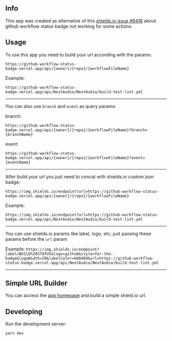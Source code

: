 ## Info
This app was created as alternative of this [shields.io issue #8416](https://github.com/badges/shields/issues/8146) about github workflow status badge not working for some actions.

## Usage

To use this app you need to build your url according with the params:

`https://github-workflow-status-badge.vercel.app/api/{owner}/{repo}/{workflowFileName}`

Example:

`https://github-workflow-status-badge.vercel.app/api/NextAudio/NextAudio/build-test-lint.yml`

___

You can also use `branch` and `event` as query params:


branch:

`https://github-workflow-status-badge.vercel.app/api/{owner}/{repo}/{workflowFileName}?branch={branchName}`

event:

`https://github-workflow-status-badge.vercel.app/api/{owner}/{repo}/{workflowFileName}?event={eventName}`

___

After build your url you just need to concat with shields.io custom json badge:

`https://img.shields.io/endpoint?url=https://github-workflow-status-badge.vercel.app/api/{owner}/{repo}/{workflowFileName}`

Example:

`https://img.shields.io/endpoint?url=https://github-workflow-status-badge.vercel.app/api/NextAudio/NextAudio/build-test-lint.yml`

___

You can use shields.io params like label, logo, etc; just passing these params before the `url` param

Example:
`https://img.shields.io/endpoint?label=BUILD%20STATUS&logo=github&style=for-the-badge&logoWidth=20&labelColor=0d0d0d&url=https://github-workflow-status-badge.vercel.app/api/NextAudio/NextAudio/build-test-lint.yml`

___

## Simple URL Builder
You can access the [app homepage](https://github-workflow-status-badge.vercel.app) and build a simple shield.io url.

## Developing

Run the development server:

```bash
yarn dev
```